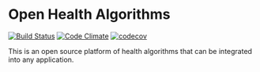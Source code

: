 # Open Health Algorithms

[![Build Status](https://travis-ci.org/openhealthalgorithms/openhealthalgorithms.svg?branch=master)](https://travis-ci.org/openhealthalgorithms/openhealthalgorithms)
[![Code Climate](https://codeclimate.com/github/openhealthalgorithms/openhealthalgorithms/badges/gpa.svg)](https://codeclimate.com/github/openhealthalgorithms/openhealthalgorithms)
[![codecov](https://codecov.io/gh/openhealthalgorithms/openhealthalgorithms/branch/master/graph/badge.svg)](https://codecov.io/gh/openhealthalgorithms/openhealthalgorithms)

This is an open source platform of health algorithms that can be integrated into
any application.
